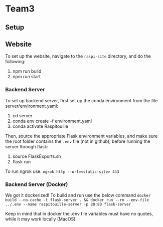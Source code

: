 # Team3

## Setup
## Website
To set up the website, navigate to the `raspi-site` directory, and do the following:
1) npm run build
2) npm run start

### Backend Server
To set up backend server, first set up the conda environment from the file server/environment.yaml:
1) cd server
2) conda env create -f environment.yaml
3) conda activate Raspitouille

Then, source the appropriate Flask environment variables, and make sure the root folder contains the `.env` file
(not in github), before running the server through flask:
1) source FlaskExports.sh
2) flask run

To run ngrok use:
`ngrok http --url=<static-site> 443`

### Backend Server (Docker)
We got it dockerized! To build and run use the below command
`docker build --no-cache -t flask-server . && docker run --rm --env-file ../.env --name raspitouille-server -p 80:80 flask-server`

Keep in mind that in docker the .env file variables must have no quotes, while it may work locally (MacOS).
